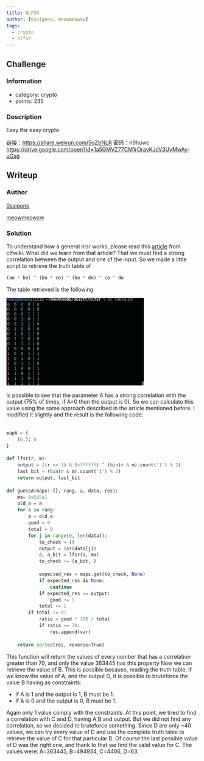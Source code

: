```yaml
---
title: NLFSR
author: [0ssigeno, meowmeowxw]
tags:
  - crypto
  - nlfsr
---
```


## Challenge

### Information

- category: crypto
- points: 235

### Description

Easy lfsr easy crypto

链接：https://share.weiyun.com/5qZbNLR 密码：n9huwc https://drive.google.com/open?id=1a5GMVZ77CM1rOrayKJcV3UvMwAy-uGsg

## Writeup

### Author

[0ssigeno](https://github.com/0ssigeno/)

[meowmeowxw](https://meowmeowxw.gitlab.io/)

### Solution

To understand how a general nlsr works, please read this [article](https://ctf-wiki.github.io/ctf-wiki/crypto/streamcipher/fsr/nfsr/) from ctfwiki.
What did we learn from that article? That we must find a strong correlation between the output and one of the input.
So we made a little script to retrieve the truth table of

```py
(ao * bo) ^ (bo * co) ^ (bo * do) ^ co ^ do
```

The table retrieved is the following:

![alt text](table.jpg "Truth Table")

Is possible to see that the parameter A has a strong correlation with the output (75% of times, if A=0 then the output is 0).
So we can calculate this value using the same approach described in the article mentioned before. I modified it slightly and the result is the following code:

```py

mapA = {
    (0,): 0
}

def lfsr(r, m):
    output = ((r << 1) & 0xffffff) ^ (bin(r & m).count('1') % 2)
    last_bit = (bin(r & m).count('1') % 2)
    return output, last_bit

def guessA(maps: {}, rang, a, data, res):
    ma= 0x505a1
    old_a = a
    for a in rang:
        a = old_a
        good = 0
        total = 0
        for j in range(0, len(data)):
            to_check = ()
            output = int(data[j])
            a, a_bit = lfsr(a, ma)
            to_check += (a_bit, )

            expected_res = maps.get(to_check, None)
            if expected_res is None:
                continue
            if expected_res == output:
                good += 1
            total += 1
        if total != 0:
            ratio = good * 100 / total
            if ratio >= 70:
                res.append(var)

    return sorted(res, reverse=True)

```

This function will return the values of every number that has a correlation greater than 70, and only the value 363445 has this property
Now we can retrieve the value of B. This is possible because, reading the truth table, if we know the value of A, and the output O, it is possible to bruteforce the value B having as constraints:

- If A is 1 and the output is 1, B must be 1.
- If A is 0 and the output is 0, B must be 1.

Again only 1 value comply with the constraints.
At this point, we tried to find a correlation with C and D, having A,B and output. But we did not find any correlation, so we decided to bruteforce something.
Since D are only ~40 values, we can try every value of D and use the complete truth table to retrieve the value of C for that particular D.
Of course the last possible value of D was the right one, and thank to that we find the valid value for C.
The values were: A=363445, B=494934, C=4406, D=63.
